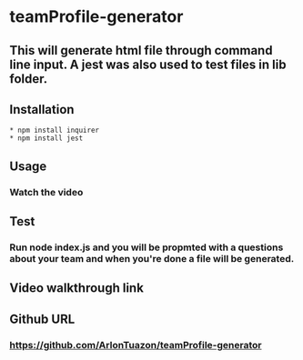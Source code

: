 # teamProfile-generator

## This will generate html file through command line input. A jest was also used to test files in lib folder.

## Installation
    * npm install inquirer
    * npm install jest

## Usage
### Watch the video

## Test
### Run node index.js and you will be propmted with a questions about your team and when you're done a file will be generated.

## Video walkthrough link

## Github URL
### https://github.com/ArlonTuazon/teamProfile-generator
    